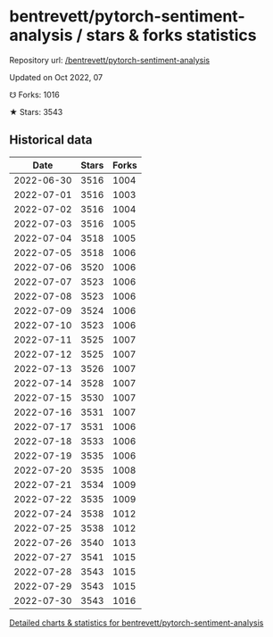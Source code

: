 # bentrevett/pytorch-sentiment-analysis / stars & forks statistics

Repository url: [/bentrevett/pytorch-sentiment-analysis](https://github.com/bentrevett/pytorch-sentiment-analysis)

Updated on Oct 2022, 07

☋ Forks: 1016

★ Stars: 3543

## Historical data
| Date | Stars | Forks |
|------|-------|-------|
| 2022-06-30 | 3516 | 1004 | 
| 2022-07-01 | 3516 | 1003 | 
| 2022-07-02 | 3516 | 1004 | 
| 2022-07-03 | 3516 | 1005 | 
| 2022-07-04 | 3518 | 1005 | 
| 2022-07-05 | 3518 | 1006 | 
| 2022-07-06 | 3520 | 1006 | 
| 2022-07-07 | 3523 | 1006 | 
| 2022-07-08 | 3523 | 1006 | 
| 2022-07-09 | 3524 | 1006 | 
| 2022-07-10 | 3523 | 1006 | 
| 2022-07-11 | 3525 | 1007 | 
| 2022-07-12 | 3525 | 1007 | 
| 2022-07-13 | 3526 | 1007 | 
| 2022-07-14 | 3528 | 1007 | 
| 2022-07-15 | 3530 | 1007 | 
| 2022-07-16 | 3531 | 1007 | 
| 2022-07-17 | 3531 | 1006 | 
| 2022-07-18 | 3533 | 1006 | 
| 2022-07-19 | 3535 | 1006 | 
| 2022-07-20 | 3535 | 1008 | 
| 2022-07-21 | 3534 | 1009 | 
| 2022-07-22 | 3535 | 1009 | 
| 2022-07-24 | 3538 | 1012 | 
| 2022-07-25 | 3538 | 1012 | 
| 2022-07-26 | 3540 | 1013 | 
| 2022-07-27 | 3541 | 1015 | 
| 2022-07-28 | 3543 | 1015 | 
| 2022-07-29 | 3543 | 1015 | 
| 2022-07-30 | 3543 | 1016 | 


[Detailed charts & statistics for bentrevett/pytorch-sentiment-analysis](https://reviewgithub.com/rep/bentrevett/pytorch-sentiment-analysis)

